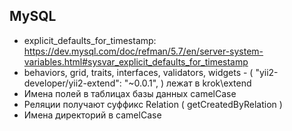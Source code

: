 MySQL
---
* explicit_defaults_for_timestamp: https://dev.mysql.com/doc/refman/5.7/en/server-system-variables.html#sysvar_explicit_defaults_for_timestamp
* behaviors, grid, traits, interfaces, validators, widgets - ( "yii2-developer/yii2-extend": "~0.0.1", ) лежат в krok\extend
* Имена полей в таблицах базы данных camelCase
* Реляции получают суффикс Relation ( getCreatedByRelation )
* Имена директорий в camelCase
